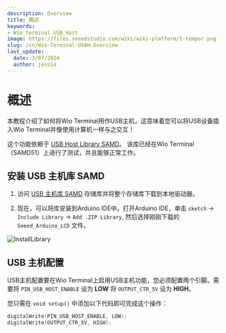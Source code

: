 ```yaml
---
description: Overview
title: 概述
keywords:
- Wio_terminal USB_Host
image: https://files.seeedstudio.com/wiki/wiki-platform/S-tempor.png
slug: /cn/Wio-Terminal-USBH-Overview
last_update:
  date: 3/07/2024
  author: jessie
---
```


# 概述

本教程介绍了如何将Wio Terminal用作USB主机，这意味着您可以将USB设备插入Wio Terminal并像使用计算机一样与之交互！

这个功能依赖于 [USB Host Library SAMD](https://github.com/gdsports/USB_Host_Library_SAMD)。 该库已经在Wio Terminal（SAMD51）上进行了测试，并且能够正常工作。

## 安装 USB 主机库 SAMD

1. 访问 [USB 主机库 SAMD](https://github.com/gdsports/USB_Host_Library_SAMD) 存储库并将整个存储库下载到本地驱动器。

2. 现在，可以将库安装到Arduino IDE中。打开Arduino IDE，单击 `sketch` -> `Include Library` -> `Add .ZIP Library`, 然后选择刚刚下载的 `Seeed_Arduino_LCD` 文件。

![InstallLibrary](https://files.seeedstudio.com/wiki/Wio-Terminal/img/Xnip2019-11-21_15-50-13.jpg)

## USB 主机配置

USB主机配置要在Wio Terminal上启用USB主机功能，您必须配置两个引脚。需要将 `PIN_USB_HOST_ENABLE` 设为 **LOW** 将 `OUTPUT_CTR_5V` 设为 **HIGH**。

您只需在 `void setup()` 中添加以下代码即可完成这个操作：

```cpp
digitalWrite(PIN_USB_HOST_ENABLE, LOW);
digitalWrite(OUTPUT_CTR_5V, HIGH);
```
